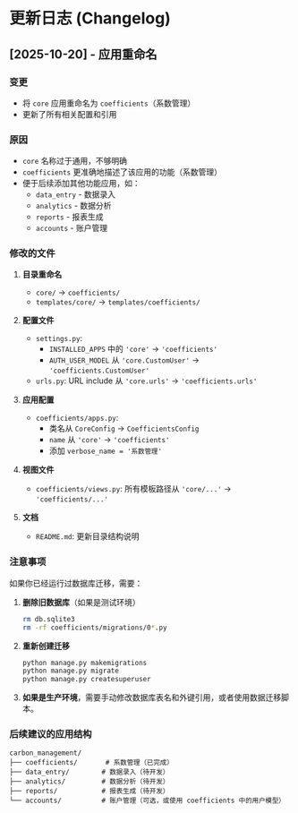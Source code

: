# 更新日志 (Changelog)

## [2025-10-20] - 应用重命名

### 变更
- 将 `core` 应用重命名为 `coefficients`（系数管理）
- 更新了所有相关配置和引用

### 原因
- `core` 名称过于通用，不够明确
- `coefficients` 更准确地描述了该应用的功能（系数管理）
- 便于后续添加其他功能应用，如：
  - `data_entry` - 数据录入
  - `analytics` - 数据分析
  - `reports` - 报表生成
  - `accounts` - 账户管理

### 修改的文件
1. **目录重命名**
   - `core/` → `coefficients/`
   - `templates/core/` → `templates/coefficients/`

2. **配置文件**
   - `settings.py`: 
     - `INSTALLED_APPS` 中的 `'core'` → `'coefficients'`
     - `AUTH_USER_MODEL` 从 `'core.CustomUser'` → `'coefficients.CustomUser'`
   - `urls.py`: URL include 从 `'core.urls'` → `'coefficients.urls'`

3. **应用配置**
   - `coefficients/apps.py`: 
     - 类名从 `CoreConfig` → `CoefficientsConfig`
     - `name` 从 `'core'` → `'coefficients'`
     - 添加 `verbose_name = '系数管理'`

4. **视图文件**
   - `coefficients/views.py`: 所有模板路径从 `'core/...'` → `'coefficients/...'`

5. **文档**
   - `README.md`: 更新目录结构说明

### 注意事项
如果你已经运行过数据库迁移，需要：

1. **删除旧数据库**（如果是测试环境）
   ```bash
   rm db.sqlite3
   rm -rf coefficients/migrations/0*.py
   ```

2. **重新创建迁移**
   ```bash
   python manage.py makemigrations
   python manage.py migrate
   python manage.py createsuperuser
   ```

3. **如果是生产环境**，需要手动修改数据库表名和外键引用，或者使用数据迁移脚本。

### 后续建议的应用结构

```
carbon_management/
├── coefficients/       # 系数管理（已完成）
├── data_entry/        # 数据录入（待开发）
├── analytics/         # 数据分析（待开发）
├── reports/           # 报表生成（待开发）
└── accounts/          # 账户管理（可选，或使用 coefficients 中的用户模型）
```
